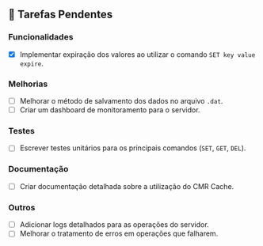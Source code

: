 ## 📌 Tarefas Pendentes

### Funcionalidades
- [x] Implementar expiração dos valores ao utilizar o comando `SET key value expire`.

### Melhorias
- [ ] Melhorar o método de salvamento dos dados no arquivo `.dat`.
- [ ] Criar um dashboard de monitoramento para o servidor.

### Testes
- [ ] Escrever testes unitários para os principais comandos (`SET`, `GET`, `DEL`).

### Documentação
- [ ] Criar documentação detalhada sobre a utilização do CMR Cache.

### Outros
- [ ] Adicionar logs detalhados para as operações do servidor.
- [ ] Melhorar o tratamento de erros em operações que falharem.
